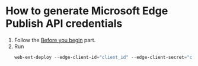 # How to generate Microsoft Edge Publish API credentials

1. Follow the [Before you begin](https://docs.microsoft.com/en-us/microsoft-edge/extensions-chromium/publish/api/using-addons-api#before-you-begin) part.
2. Run
   ```powershell
   web-ext-deploy --edge-client-id="client_id" --edge-client-secret="client_secret" --edge-access-token-url="access_token_url"
   ```

